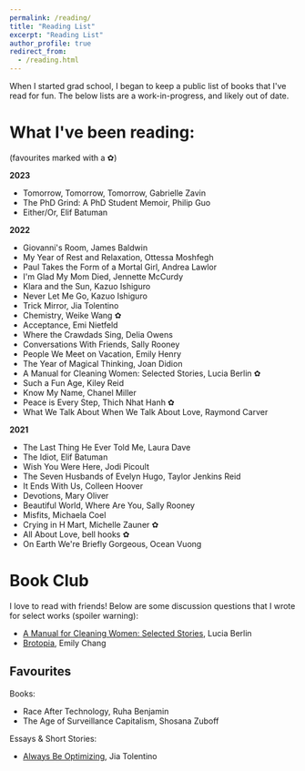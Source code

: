 ```yaml
---
permalink: /reading/
title: "Reading List"
excerpt: "Reading List"
author_profile: true
redirect_from: 
  - /reading.html
---
```


When I started grad school, I began to keep a public list of books that I've read for fun.  The below lists are a work-in-progress, and likely out of date.

# What I've been reading:

(favourites marked with a ✿)

**2023**
* Tomorrow, Tomorrow, Tomorrow, Gabrielle Zavin
* The PhD Grind: A PhD Student Memoir, Philip Guo
* Either/Or, Elif Batuman

**2022**
* Giovanni's Room, James Baldwin
* My Year of Rest and Relaxation, Ottessa Moshfegh
* Paul Takes the Form of a Mortal Girl, Andrea Lawlor
* I'm Glad My Mom Died, Jennette McCurdy
* Klara and the Sun, Kazuo Ishiguro
* Never Let Me Go, Kazuo Ishiguro
* Trick Mirror, Jia Tolentino
* Chemistry, Weike Wang ✿
* Acceptance, Emi Nietfeld
* Where the Crawdads Sing, Delia Owens
* Conversations With Friends, Sally Rooney
* People We Meet on Vacation, Emily Henry
* The Year of Magical Thinking, Joan Didion
* A Manual for Cleaning Women: Selected Stories, Lucia Berlin ✿
* Such a Fun Age, Kiley Reid
* Know My Name, Chanel Miller
* Peace is Every Step, Thich Nhat Hanh ✿
* What We Talk About When We Talk About Love, Raymond Carver

**2021**
* The Last Thing He Ever Told Me, Laura Dave
* The Idiot, Elif Batuman
* Wish You Were Here, Jodi Picoult
* The Seven Husbands of Evelyn Hugo, Taylor Jenkins Reid
* It Ends With Us, Colleen Hoover
* Devotions, Mary Oliver
* Beautiful World, Where Are You, Sally Rooney
* Misfits, Michaela Coel
* Crying in H Mart, Michelle Zauner ✿
* All About Love, bell hooks ✿
* On Earth We're Briefly Gorgeous, Ocean Vuong

# Book Club

I love to read with friends!  Below are some discussion questions that I wrote for select works (spoiler warning):
* [A Manual for Cleaning Women: Selected Stories](https://docs.google.com/document/d/1RY3_SNmcNZJ-ekVzGpkJXaYLb1NWi4lZ0pDJTpiO75k/edit?usp=sharing), Lucia Berlin
* [Brotopia](https://docs.google.com/document/d/1QSCm24p2Fc6-E66ddi1zniWIQKhHGBCBlWrvexvy100/edit?usp=sharing), Emily Chang

Favourites
------

Books: 
* Race After Technology, Ruha Benjamin
* The Age of Surveillance Capitalism, Shosana Zuboff

Essays & Short Stories:
* [Always Be Optimizing](https://www.theguardian.com/news/2019/aug/02/athleisure-barre-kale-tyranny-ideal-woman-labour), Jia Tolentino
